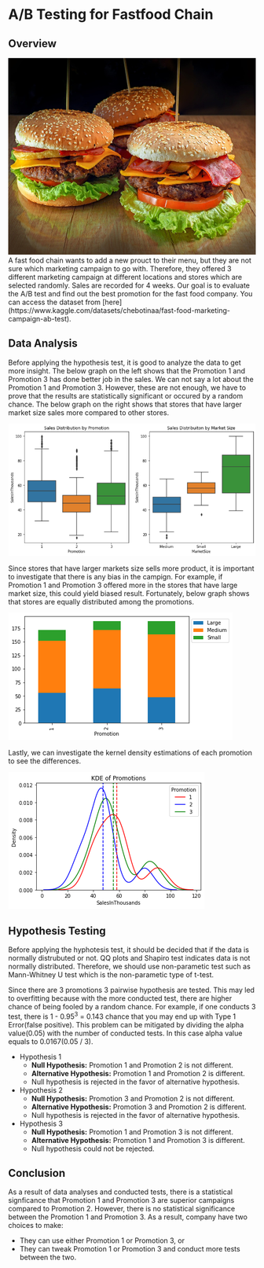 # A/B Testing for Fastfood Chain
## Overview
<div align="center">
  <img src="images/burgers.jpg" width=600, height=400>
</div>
A fast food chain wants to add a new prouct to their menu, but they are not sure which marketing campaign to go with. Therefore, they offered 3 different marketing 
campaign at different locations and stores which are selected randomly. Sales are recorded for 4 weeks. Our goal is to evaluate the A/B test and find out the best 
promotion for the fast food company. You can access the dataset from [here](https://www.kaggle.com/datasets/chebotinaa/fast-food-marketing-campaign-ab-test).

## Data Analysis
Before applying the hypothesis test, it is good to analyze the data to get more insight. The below graph on the left shows that the Promotion 1 and Promotion 3 has done better job in the sales. We can not say a lot about the Promotion 1 and Promotion 3. However, these are not enough, we have to prove that the results are statistically significant or occured by a random chance. The below graph on the right shows that stores that have larger market size sales more compared to other stores. 

![alt text for screen readers](images/sales-distributions.png "Sales Distributions")

Since stores that have larger markets size  sells more product, it is important to investigate that there is any bias in the campign. For example, if Promotion 1 and Promotion 3 offered more in the stores that have large market size, this could yield biased result. Fortunately, below graph shows that stores are equally distributed among the promotions. 

![alt text for screen readers](images/offered-promotions-by-market-size.png "Offered Promotions in the Market")

Lastly, we can investigate the kernel density estimations of each promotion to see the differences. 

![alt text for screen readers](images/kde.png "KDE")

## Hypothesis Testing

Before applying the hyphotesis test, it should be decided that if the data is normally distrubuted or not. QQ plots and Shapiro test indicates data is not normally distributed. Therefore, we should use non-parametic test such as Mann-Whitney U test which is the non-parametic type of t-test. 

Since there are 3 promotions 3 pairwise hypothesis are tested. This may led to overfitting because with the more conducted test, there are higher chance of being fooled by a random chance. For example, if one conducts 3 test, there is 1 - 0.95<sup>3</sup> = 0.143 chance that you may end up with Type 1 Error(false positive). This problem can be mitigated by dividing the alpha value(0.05) with the number of conducted tests. In this case alpha value equals to 0.0167(0.05 / 3). 

* Hypothesis 1
  - <b>Null Hypothesis:</b> Promotion 1 and Promotion 2 is not different.
  - <b>Alternative Hypothesis:</b> Promotion 1 and Promotion 2 is different.
  - Null hypothesis is rejected in the favor of alternative hypothesis.
* Hypothesis 2
  - <b>Null Hypothesis:</b> Promotion 3 and Promotion 2 is not different.
  - <b>Alternative Hypothesis:</b> Promotion 3 and Promotion 2 is different.
  - Null hypothesis is rejected in the favor of alternative hypothesis.
* Hypothesis 3
  - <b>Null Hypothesis:</b> Promotion 1 and Promotion 3 is not different.
  - <b>Alternative Hypothesis:</b> Promotion 1 and Promotion 3 is different.
  - Null hypothesis could not be rejected.

## Conclusion

As a result of data analyses and conducted tests, there is a statistical signficance that Promotion 1 and Promotion 3 are superior campaigns compared to Promotion 2. However, there is no statistical significance between the Promotion 1 and Promotion 3. As a result, company have two choices to make:
- They can use either Promotion 1 or Promotion 3, or
- They can tweak Promotion 1 or Promotion 3 and conduct more tests between the two.
